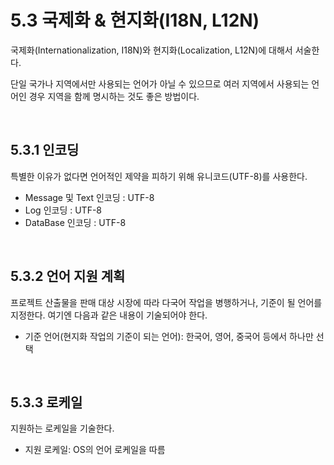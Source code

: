 # 5.3 국제화 & 현지화(I18N, L12N)

국제화(Internationalization, I18N)와 현지화(Localization, L12N)에 대해서 서술한다. 

단일 국가나 지역에서만 사용되는 언어가 아닐 수 있으므로 여러 지역에서 사용되는 언어인 경우 지역을 함께 명시하는 것도 좋은 방법이다.

 <br/>

## 5.3.1 인코딩

특별한 이유가 없다면 언어적인 제약을 피하기 위해 유니코드(UTF-8)를 사용한다.

- Message 및 Text 인코딩 : UTF-8
- Log 인코딩 : UTF-8
- DataBase 인코딩 : UTF-8

 <br/>

## 5.3.2 언어 지원 계획

프로젝트 산출물을 판매 대상 시장에 따라 다국어 작업을 병행하거나, 기준이 될 언어를 지정한다. 여기엔 다음과 같은 내용이 기술되어야 한다.

- 기준 언어(현지화 작업의 기준이 되는 언어): 한국어, 영어, 중국어 등에서 하나만 선택

 <br/>

## 5.3.3 로케일

지원하는 로케일을 기술한다.

- 지원 로케일: OS의 언어 로케일을 따름
